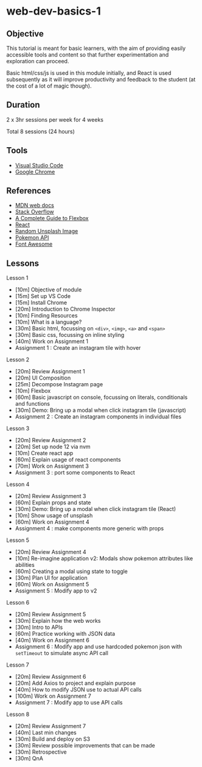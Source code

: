 # web-dev-basics-1

## Objective

This tutorial is meant for basic learners, with the aim of providing easily accessible tools and content so that further experimentation and exploration can proceed.

Basic html/css/js is used in this module initially, and React is used subsequently as it will improve productivity and feedback to the student (at the cost of a lot of magic though).

## Duration

2 x 3hr sessions per week for 4 weeks

Total 8 sessions (24 hours)

## Tools

- [Visual Studio Code](https://code.visualstudio.com/)
- [Google Chrome](https://www.google.com/chrome/)

## References

- [MDN web docs](https://developer.mozilla.org/en-US/)
- [Stack Overflow](https://stackoverflow.com/)
- [A Complete Guide to Flexbox](https://css-tricks.com/snippets/css/a-guide-to-flexbox/)
- [React](https://reactjs.org/)
- [Random Unsplash Image](https://source.unsplash.com/random/800x800)
- [Pokemon API](https://pokeapi.co/)
- [Font Awesome](https://fontawesome.com/)

## Lessons

Lesson 1

- [10m] Objective of module
- [15m] Set up VS Code
- [15m] Install Chrome
- [20m] Introduction to Chrome Inspector
- [10m] Finding Resources
- [10m] What is a language?
- [30m] Basic html, focussing on `<div>`, `<img>`, `<a>` and `<span>`
- [30m] Basic css, focussing on inline styling
- [40m] Work on Assignment 1
- Assignment 1 : Create an instagram tile with hover

Lesson 2

- [20m] Review Assignment 1
- [20m] UI Composition
- [25m] Decompose Instagram page
- [10m] Flexbox
- [60m] Basic javascript on console, focussing on literals, conditionals and functions
- [30m] Demo: Bring up a modal when click instagram tile (javascript)
- Assignment 2 : Create an instagram components in individual files

Lesson 3

- [20m] Review Assignment 2
- [20m] Set up node 12 via nvm
- [10m] Create react app
- [60m] Explain usage of react components
- [70m] Work on Assignment 3
- Assignment 3 : port some components to React

Lesson 4

- [20m] Review Assignment 3
- [60m] Explain props and state
- [30m] Demo: Bring up a modal when click instagram tile (React)
- [10m] Show usage of unsplash
- [60m] Work on Assignment 4
- Assignment 4 : make components more generic with props

Lesson 5

- [20m] Review Assignment 4
- [10m] Re-imagine application v2: Modals show pokemon attributes like abilities
- [60m] Creating a modal using state to toggle
- [30m] Plan UI for application
- [60m] Work on Assignment 5
- Assignment 5 : Modify app to v2

Lesson 6

- [20m] Review Assignment 5
- [30m] Explain how the web works
- [30m] Intro to APIs
- [60m] Practice working with JSON data
- [40m] Work on Assignment 6
- Assignment 6 : Modify app and use hardcoded pokemon json with `setTimeout` to simulate async API call

Lesson 7

- [20m] Review Assignment 6
- [20m] Add Axios to project and explain purpose
- [40m] How to modify JSON use to actual API calls
- [100m] Work on Assignment 7
- Assignment 7 : Modify app to use API calls

Lesson 8

- [20m] Review Assignment 7
- [40m] Last min changes
- [30m] Build and deploy on S3
- [30m] Review possible improvements that can be made
- [30m] Retrospective
- [30m] QnA
